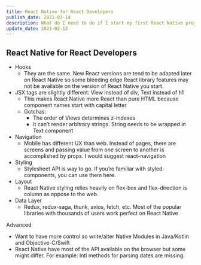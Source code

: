 ```yaml
---
title: React Native for React Developers
publish_date: 2021-03-14
description: What do I need to do if I start my first React Native project as React Developer
update_date: 2023-02-12
---
```


## React Native for React Developers

- Hooks
  - They are the same. New React versions are tend to be adapted later on React Native so some bleeding edge React library features may not be available on the version of React Native you start.
- JSX tags are slightly different: View instead of div, Text instead of h1
  - This makes React Native more React than pure HTML because component names start with capital letter
  - Gotchas:
    - The order of Views determines z-indexes
    - It can’t render arbitrary strings. String needs to be wrapped in Text component
- Navigation
  - Mobile has different UX than web. Instead of pages, there are screens and passing value from one screen to another is accomplished by props. I would suggest react-navigation
- Styling
  - Stylesheet API is way to go. If you’re familiar with styled-components, you can use them here.
- Layout
  - React Native styling relies heavily on flex-box and flex-direction is column as oppose to the web.
- Data Layer
  - Redux, redux-saga, thunk, axios, fetch, etc. Most of the popular libraries with thousands of users work perfect on React Native

Advanced

- Want to have more control so write/alter Native Modules in Java/Kotlin and Objective-C/Swift
- React Native have most of the API available on the browser but some might differ. For example: Intl methods for parsing dates are missing.
